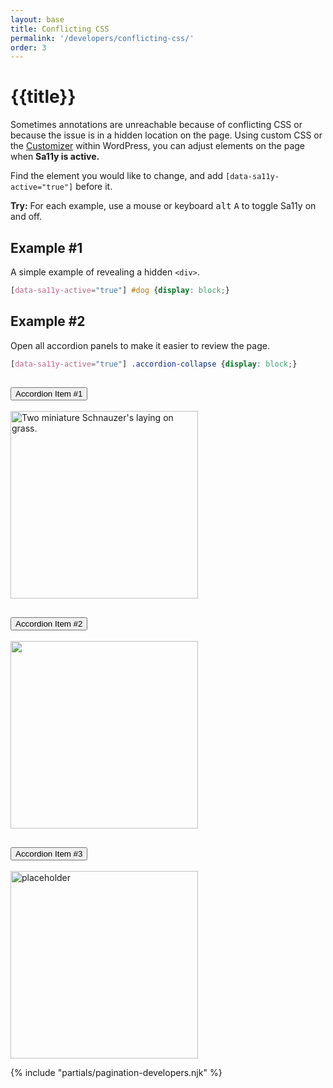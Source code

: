 ```yaml
---
layout: base
title: Conflicting CSS
permalink: '/developers/conflicting-css/'
order: 3
---
```


# {{title}}
Sometimes annotations are unreachable because of conflicting CSS or because the issue is in a hidden location on the page. Using custom CSS or the [Customizer](https://wordpress.com/support/customizer/) within WordPress, you can adjust elements on the page when **Sa11y is active.**

Find the element you would like to change, and add `[data-sa11y-active="true"]` before it.

<p class="alert alert-primary">
   <strong>Try:</strong> For each example, use a mouse or keyboard <kbd>alt</kbd> <kbd>A</kbd> to toggle Sa11y on and off.
</p>

## Example #1
A simple example of revealing a hidden `<div>`.

<style>[data-sa11y-active="true"] #dog {display: block !important;}</style>
```css
[data-sa11y-active="true"] #dog {display: block;}
```

<div style="display: none" class="example mt-4 p-4" id="dog">
    <img loading="lazy" width="300" class="img-fluid" src="{{ '/images/doggy1.jpg' | url }}" alt="doggy.jpg">
</div>

## Example #2
Open all accordion panels to make it easier to review the page.
<style>[data-sa11y-active="true"] .accordion-collapse {display: block !important;}</style>
```css
[data-sa11y-active="true"] .accordion-collapse {display: block;}
```

<div class="accordion mt-4" id="accordionExample">
  <div class="accordion-item">
    <h2 class="accordion-header" id="headingOne">
      <button class="accordion-button" type="button" data-bs-toggle="collapse" data-bs-target="#collapseOne" aria-expanded="false" aria-controls="collapseOne">
        Accordion Item #1
      </button>
    </h2>
    <div id="collapseOne" class="accordion-collapse collapse" aria-labelledby="headingOne" data-bs-parent="#accordionExample">
      <div class="accordion-body">
        <img loading="lazy" width="300" class="img-fluid" src="{{ '/images/doggy2.jpg' | url }}" alt="Two miniature Schnauzer's laying on grass.">
      </div>
    </div>
  </div>
  <div class="accordion-item">
    <h2 class="accordion-header" id="headingTwo">
      <button class="accordion-button collapsed" type="button" data-bs-toggle="collapse" data-bs-target="#collapseTwo" aria-expanded="false" aria-controls="collapseTwo">
        Accordion Item #2
      </button>
    </h2>
    <div id="collapseTwo" class="accordion-collapse collapse" aria-labelledby="headingTwo" data-bs-parent="#accordionExample">
      <div class="accordion-body">
        <img loading="lazy" width="300" class="img-fluid" src="{{ '/images/doggy3.jpg' | url }}">
      </div>
    </div>
  </div>
  <div class="accordion-item">
    <h2 class="accordion-header" id="headingThree">
      <button class="accordion-button collapsed" type="button" data-bs-toggle="collapse" data-bs-target="#collapseThree" aria-expanded="false" aria-controls="collapseThree">
        Accordion Item #3
      </button>
    </h2>
    <div id="collapseThree" class="accordion-collapse collapse" aria-labelledby="headingThree" data-bs-parent="#accordionExample">
      <div class="accordion-body">
        <img loading="lazy" width="300" class="img-fluid" src="{{ '/images/doggy1.jpg' | url }}" alt="placeholder">
      </div>
    </div>
  </div>
</div>

{% include "partials/pagination-developers.njk" %}
